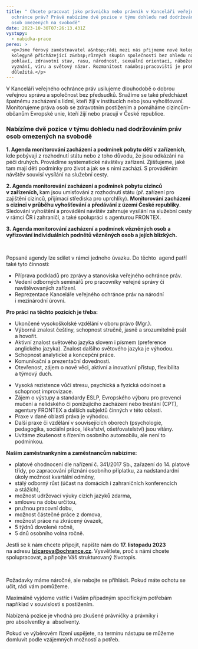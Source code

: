 ```yaml
---
title: " Chcete pracovat jako právnička nebo právník v Kanceláři veřejného
  ochránce práv? Právě nabízíme dvě pozice v týmu dohledu nad dodržováním práv
  osob omezených na svobodě"
date: 2023-10-30T07:26:13.431Z
vystupy:
  - nabidka-prace
perex: >
  <p>Jsme férový zaměstnavatel a&nbsp;rádi mezi nás přijmeme nové kolegy a
  kolegyně přicházející z&nbsp;různých skupin společnosti bez ohledu na věk,
  pohlaví, zdravotní stav, rasu, národnost, sexuální orientaci, náboženské
  vyznání, víru a světový názor. Rozmanitost na&nbsp;pracovišti je pro&nbsp;nás
  důležitá.</p>
---
```

<p>V&nbsp;Kanceláři veřejného ochránce práv usilujeme dlouhodobě o&nbsp;dobrou veřejnou správu a&nbsp;společnost bez předsudků. Snažíme se také předcházet špatnému zacházení s&nbsp;lidmi, kteří žijí v&nbsp;institucích nebo jsou vyhošťovaní. Monitorujeme práva osob se zdravotním postižením a&nbsp;pomáháme cizincům-občanům Evropské unie, kteří žijí nebo pracují v&nbsp;České republice.</p>

<h3><strong>Nabízíme dvě pozice v&nbsp;týmu dohledu nad dodržováním práv osob omezených na svobodě</strong></h3>

<p><strong>1. Agenda monitorování zacházení a podmínek pobytu dětí v&nbsp;zařízeních</strong>, kde pobývají z&nbsp;rozhodnutí státu nebo z&nbsp;toho důvodu, že jsou odkázáni na péči druhých. Provádíme systematické návštěvy zařízení. Zjišťujeme, jaké tam mají děti podmínky pro&nbsp;život a jak se s&nbsp;nimi zachází. S&nbsp;prováděním návštěv souvisí vysílání na služební cesty.</p>

<p><strong>2. Agenda monitorování zacházení a podmínek pobytu cizinců v&nbsp;zařízeních, </strong>kam jsou umisťováni z&nbsp;rozhodnutí státu (př. zařízení pro zajištění cizinců, přijímací střediska pro uprchlíky). <strong>Monitorování zacházení s&nbsp;cizinci v&nbsp;průběhu vyhošťování a předávání z&nbsp;území České republiky</strong>. Sledování vyhoštění a provádění návštěv zahrnuje vysílání na služební cesty v&nbsp;rámci ČR i zahraničí, a také spolupráci s&nbsp;agenturou FRONTEX.</p>

<p><strong>3.</strong> <strong>Agenda monitorování zacházení a podmínek vězněných osob a vyřizování individuálních podnětů vězněných osob a jejích blízkých.</strong></p>

<p>&nbsp;</p>

<p>Popsané agendy lze sdílet v&nbsp;rámci jednoho úvazku. Do těchto &nbsp;agend patří také tyto činnosti:</p>

<ul>
	<li>Příprava podkladů pro&nbsp;zprávy a&nbsp;stanoviska veřejného ochránce práv.</li>
	<li>Vedení odborných seminářů pro&nbsp;pracovníky veřejné správy či navštěvovaných zařízení.</li>
	<li>Reprezentace Kanceláře veřejného ochránce práv na&nbsp;národní i&nbsp;mezinárodní úrovni.</li>
</ul>

<p><strong>Pro práci na těchto pozicích je třeba:</strong></p>

<ul>
	<li>Ukončené vysokoškolské vzdělání v&nbsp;oboru právo (Mgr.).</li>
	<li>Výborná znalost češtiny, schopnost stručně, jasně a&nbsp;srozumitelně psát a&nbsp;hovořit.</li>
	<li>Aktivní znalost světového jazyka slovem i&nbsp;písmem (preference anglického jazyka). Znalost dalšího světového jazyka je výhodou.</li>
	<li>Schopnost analytické a&nbsp;koncepční práce.</li>
	<li>Komunikační a prezentační dovednosti.</li>
	<li>Otevřenost, zájem o&nbsp;nové věci, aktivní a&nbsp;inovativní přístup, flexibilita a&nbsp;týmový duch.</li>
</ul>

<ul>
	<li>Vysoká rezistence vůči stresu, psychická a fyzická odolnost a schopnost improvizace.</li>
	<li>Zájem o&nbsp;výstupy a&nbsp;standardy ESLP, Evropského výboru pro&nbsp;prevenci mučení a&nbsp;nelidského či ponižujícího zacházení nebo trestání (CPT), agentury FRONTEX a&nbsp;dalších subjektů činných v&nbsp;této oblasti.</li>
	<li>Praxe v&nbsp;dané oblasti práva je výhodou.</li>
	<li>Další praxe či vzdělání v&nbsp;souvisejících oborech (psychologie, pedagogika, sociální práce, lékařství, ošetřovatelství) jsou vítány.</li>
	<li>Uvítáme zkušenost s&nbsp;řízením osobního automobilu, ale není to podmínkou.</li>
</ul>

<p><strong>Našim zaměstnankyním a&nbsp;zaměstnancům nabízíme:</strong></p>

<ul>
	<li>platové ohodnocení dle nařízení č.&nbsp;341/2017 Sb., zařazení do&nbsp;14. platové třídy, po&nbsp;zapracování přiznání osobního příplatku, za&nbsp;nadstandardní úkoly možnost kvartální odměny,</li>
	<li>stálý odborný růst (účast na&nbsp;domácích i&nbsp;zahraničních konferencích a&nbsp;stážích),</li>
	<li>možnost udržovací výuky cizích jazyků zdarma,</li>
	<li>smlouvu na&nbsp;dobu určitou,</li>
	<li>pružnou pracovní dobu,</li>
	<li>možnost částečné práce z&nbsp;domova,</li>
	<li>možnost práce na zkrácený úvazek,</li>
	<li>5 týdnů dovolené ročně,</li>
	<li>5 dnů osobního volna ročně.</li>
</ul>

<p>Jestli se k&nbsp;nám chcete připojit, napište nám do&nbsp;<strong>17. listopadu 2023 </strong>na&nbsp;adresu&nbsp;<a href="mailto:lzicarova@ochrance.cz"><strong>lzicarova@ochrance.cz</strong></a>. Vysvětlete, proč s&nbsp;námi chcete spolupracovat, a připojte Váš strukturovaný životopis.</p>

<p>&nbsp;</p>

<p>Požadavky máme náročné, ale nebojte se přihlásit. Pokud máte ochotu se učit, rádi vám pomůžeme.</p>

<p>Maximálně vyjdeme vstříc i Vašim případným specifickým potřebám například v&nbsp;souvislosti s&nbsp;postižením.</p>

<p>Nabízená pozice je vhodná pro&nbsp;zkušené právničky a&nbsp;právníky i pro&nbsp;absolventky a &nbsp;absolventy.</p>

<p>Pokud ve&nbsp;výběrovém řízení uspějete, na&nbsp;termínu nástupu se můžeme domluvit podle vzájemných možností a&nbsp;potřeb.</p>
